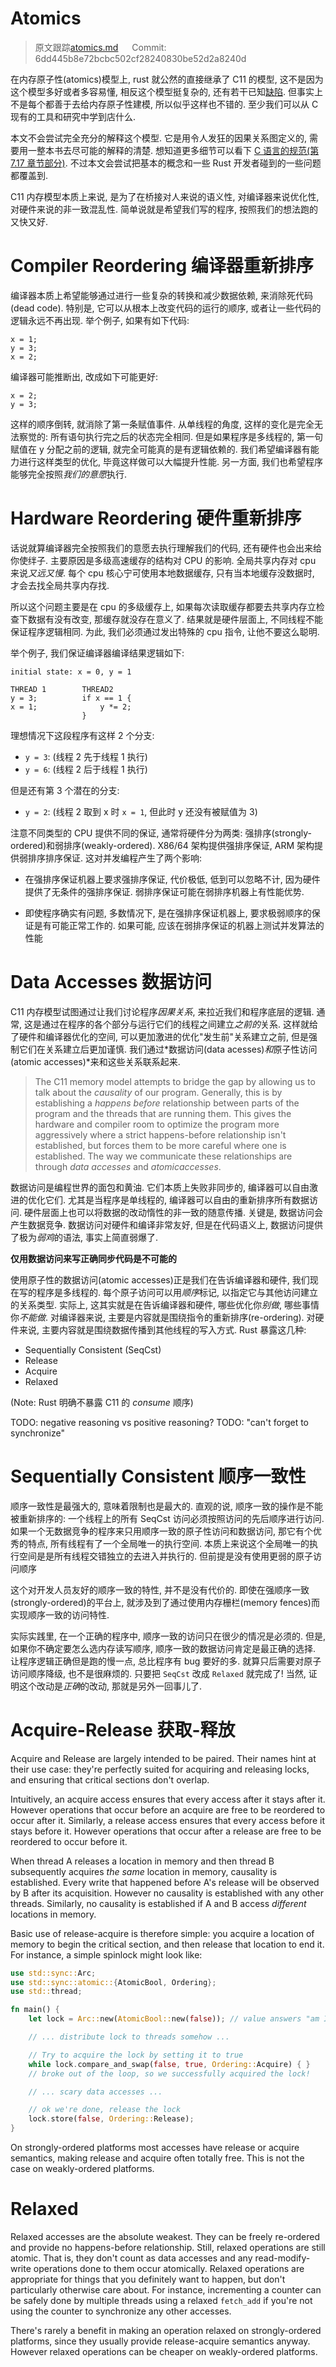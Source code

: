 # Atomics

> 原文跟踪[atomics.md](https://github.com/rust-lang-nursery/nomicon/blob/master/src/atomics.md) &emsp; Commit: 6dd445b8e72bcbc502cf28240830be52d2a8240d

在内存原子性(atomics)模型上, rust 就公然的直接继承了 C11 的模型, 这不是因为这个模型多好或者多容易懂, 相反这个模型挺复杂的, 还有若干已知[缺陷](http://plv.mpi-sws.org/c11comp/popl15.pdf). 但事实上不是每个都善于去给内存原子性建模, 所以似乎这样也不错的. 至少我们可以从 C 现有的工具和研究中学到店什么.

本文不会尝试完全充分的解释这个模型. 它是用令人发狂的因果关系图定义的, 需要用一整本书去尽可能的解释的清楚. 想知道更多细节可以看下 [C 语言的规范(第 7.17 章节部分)](http://www.open-std.org/jtc1/sc22/wg14/www/standards.html#9899). 不过本文会尝试把基本的概念和一些 Rust 开发者碰到的一些问题都覆盖到.

C11 内存模型本质上来说, 是为了在桥接对人来说的语义性, 对编译器来说优化性, 对硬件来说的非一致混乱性. 简单说就是希望我们写的程序, 按照我们的想法跑的又快又好.




# Compiler Reordering 编译器重新排序

编译器本质上希望能够通过进行一些复杂的转换和减少数据依赖, 来消除死代码(dead code). 特别是, 它可以从根本上改变代码的运行的顺序, 或者让一些代码的逻辑永远不再出现. 举个例子, 如果有如下代码:

```rust,ignore
x = 1;
y = 3;
x = 2;
```

编译器可能推断出, 改成如下可能更好:

```rust,ignore
x = 2;
y = 3;
```

这样的顺序倒转, 就消除了第一条赋值事件. 从单线程的角度, 这样的变化是完全无法察觉的: 所有语句执行完之后的状态完全相同. 但是如果程序是多线程的, 第一句赋值在 y 分配之前的逻辑, 就完全可能真的是有逻辑依赖的. 我们希望编译器有能力进行这样类型的优化, 毕竟这样做可以大幅提升性能. 另一方面, 我们也希望程序能够完全按照*我们的意愿*执行.




# Hardware Reordering 硬件重新排序

话说就算编译器完全按照我们的意愿去执行理解我们的代码, 还有硬件也会出来给你使绊子. 主要原因是多级高速缓存的结构对 CPU 的影响. 全局共享内存对 cpu 来说*又远又慢*. 每个 cpu 核心宁可使用本地数据缓存, 只有当本地缓存没数据时, 才会去找全局共享内存找.

所以这个问题主要是在 cpu 的多级缓存上, 如果每次读取缓存都要去共享内存立检查下数据有没有改变, 那缓存就没存在意义了. 结果就是硬件层面上, 不同线程不能保证程序逻辑相同. 为此, 我们必须通过发出特殊的 cpu 指令, 让他不要这么聪明.

举个例子, 我们保证编译器编译结果逻辑如下:

```text
initial state: x = 0, y = 1

THREAD 1        THREAD2
y = 3;          if x == 1 {
x = 1;              y *= 2;
                }
```

理想情况下这段程序有这样 2 个分支:

* `y = 3`: (线程 2 先于线程 1 执行)
* `y = 6`: (线程 2 后于线程 1 执行)

但是还有第 3 个潜在的分支:

* `y = 2`: (线程 2 取到 x 时 `x = 1`, 但此时 y 还没有被赋值为 3)

注意不同类型的 CPU 提供不同的保证, 通常将硬件分为两类: 强排序(strongly-ordered)和弱排序(weakly-ordered).
X86/64 架构提供强排序保证, ARM 架构提供弱排序排序保证.
这对并发编程产生了两个影响:

* 在强排序保证机器上要求强排序保证, 代价极低, 低到可以忽略不计, 因为硬件提供了无条件的强排序保证. 弱排序保证可能在弱排序机器上有性能优势.

* 即使程序确实有问题, 多数情况下, 是在强排序保证机器上, 要求极弱顺序的保证是有可能正常工作的. 如果可能, 应该在弱排序保证的机器上测试并发算法的性能



# Data Accesses 数据访问

C11 内存模型试图通过让我们讨论程序*因果关系*, 来拉近我们和程序底层的逻辑. 通常, 这是通过在程序的各个部分与运行它们的线程之间建立*之前的*关系. 这样就给了硬件和编译器优化的空间, 可以更加激进的优化"发生前"关系建立之前, 但是强制它们在关系建立后更加谨慎. 我们通过*数据访问(data acesses)*和*原子性访问(atomic accesses)*来和这些关系联系起来.
> The C11 memory model attempts to bridge the gap by allowing us to talk about the
*causality* of our program. Generally, this is by establishing a *happens before* relationship between parts of the program and the threads that are running them. This gives the hardware and compiler room to optimize the program
more aggressively where a strict happens-before relationship isn't established,
but forces them to be more careful where one is established. The way we
communicate these relationships are through *data accesses* and *atomicaccesses*.


数据访问是编程世界的面包和黄油. 它们本质上失败非同步的, 编译器可以自由激进的优化它们. 尤其是当程序是单线程的, 编译器可以自由的重新排序所有数据访问. 硬件层面上也可以将数据的改动惰性的非一致的随意传播. 关键是, 数据访问会产生数据竞争. 数据访问对硬件和编译非常友好, 但是在代码语义上, 数据访问提供了极为*弱鸡*的语法, 事实上简直弱爆了.

**仅用数据访问来写正确同步代码是不可能的**

使用原子性的数据访问(atomic accesses)正是我们在告诉编译器和硬件, 我们现在写的程序是多线程的. 每个原子访问可以用*顺序*标记, 以指定它与其他访问建立的关系类型. 实际上, 这其实就是在告诉编译器和硬件, 哪些优化你*别做*, 哪些事情你*不能做*. 对编译器来说, 主要是内容就是围绕指令的重新排序(re-ordering). 对硬件来说, 主要内容就是围绕数据传播到其他线程的写入方式. Rust 暴露这几种:

* Sequentially Consistent (SeqCst)
* Release
* Acquire
* Relaxed

(Note: Rust 明确不暴露 C11 的 *consume* 顺序)

TODO: negative reasoning vs positive reasoning? TODO: "can't forget to
synchronize"



# Sequentially Consistent 顺序一致性
顺序一致性是最强大的, 意味着限制也是最大的. 直观的说, 顺序一致的操作是不能被重新排序的: 一个线程上的所有 SeqCst 访问必须按照访问的先后顺序进行访问. 如果一个无数据竞争的程序来只用顺序一致的原子性访问和数据访问, 那它有个优秀的特点, 所有线程有了一个全局唯一的执行空间. 本质上来说这个全局唯一的执行空间是是所有线程交错独立的去进入并执行的. 但前提是没有使用更弱的原子访问顺序

这个对开发人员友好的顺序一致的特性, 并不是没有代价的. 即使在强顺序一致(strongly-ordered)的平台上, 就涉及到了通过使用内存栅栏(memory fences)而实现顺序一致的访问特性.

实际实践里, 在一个正确的程序中, 顺序一致的访问只在很少的情况是必须的. 但是, 如果你不确定要怎么选内存读写顺序, 顺序一致的数据访问肯定是最正确的选择. 让程序逻辑正确但是跑的慢一点, 总比程序有 bug 要好的多. 就算只后需要对原子访问顺序降级, 也不是很麻烦的. 只要把 `SeqCst` 改成 `Relaxed` 就完成了! 当然, 证明这个改动是*正确*的改动, 那就是另外一回事儿了.


# Acquire-Release 获取-释放
Acquire and Release are largely intended to be paired.
Their names hint at their use case: they're perfectly suited for acquiring and releasing locks, and ensuring that critical sections don't overlap.



Intuitively, an acquire access ensures that every access after it stays after
it. However operations that occur before an acquire are free to be reordered to
occur after it. Similarly, a release access ensures that every access before it
stays before it. However operations that occur after a release are free to be
reordered to occur before it.

When thread A releases a location in memory and then thread B subsequently
acquires *the same* location in memory, causality is established. Every write
that happened before A's release will be observed by B after its acquisition.
However no causality is established with any other threads. Similarly, no
causality is established if A and B access *different* locations in memory.

Basic use of release-acquire is therefore simple: you acquire a location of
memory to begin the critical section, and then release that location to end it.
For instance, a simple spinlock might look like:

```rust
use std::sync::Arc;
use std::sync::atomic::{AtomicBool, Ordering};
use std::thread;

fn main() {
    let lock = Arc::new(AtomicBool::new(false)); // value answers "am I locked?"

    // ... distribute lock to threads somehow ...

    // Try to acquire the lock by setting it to true
    while lock.compare_and_swap(false, true, Ordering::Acquire) { }
    // broke out of the loop, so we successfully acquired the lock!

    // ... scary data accesses ...

    // ok we're done, release the lock
    lock.store(false, Ordering::Release);
}
```

On strongly-ordered platforms most accesses have release or acquire semantics,
making release and acquire often totally free. This is not the case on
weakly-ordered platforms.




# Relaxed

Relaxed accesses are the absolute weakest. They can be freely re-ordered and
provide no happens-before relationship. Still, relaxed operations are still
atomic. That is, they don't count as data accesses and any read-modify-write
operations done to them occur atomically. Relaxed operations are appropriate for
things that you definitely want to happen, but don't particularly otherwise care
about. For instance, incrementing a counter can be safely done by multiple
threads using a relaxed `fetch_add` if you're not using the counter to
synchronize any other accesses.

There's rarely a benefit in making an operation relaxed on strongly-ordered
platforms, since they usually provide release-acquire semantics anyway. However
relaxed operations can be cheaper on weakly-ordered platforms.





[C11-busted]: http://plv.mpi-sws.org/c11comp/popl15.pdf
[C11-model]: http://www.open-std.org/jtc1/sc22/wg14/www/standards.html#9899
